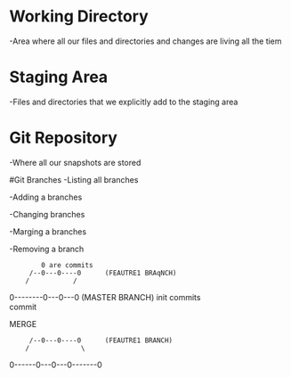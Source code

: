 # Working Directory
-Area where all our files and directories and changes are living all the tiem

# Staging Area
-Files and directories that we explicitly add to the staging area

# Git Repository
-Where all our snapshots are stored

#Git Branches
-Listing all branches

-Adding a branches

-Changing branches

-Marging a branches

-Removing a branch

            
            0 are commits
         /--0---0----0      (FEAUTRE1 BRAqNCH)
        /           /
0--------0---0---0        (MASTER BRANCH)
init        commits    
commit


MERGE

         /--0---0----0      (FEAUTRE1 BRANCH)
        /             \
0------0---0---0-------0  


